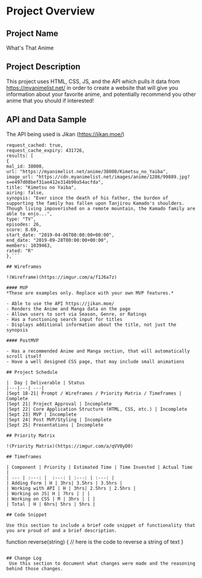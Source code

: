 # Project Overview

## Project Name

What's That Anime

## Project Description

This project uses HTML, CSS, JS, and the API which pulls it data from https://myanimelist.net/ in order to create a website that will give you information about your favorite anime, and potentially recommend you other anime that you should if interested!

## API and Data Sample

The API being used is Jikan (https://jikan.moe/)

```request_hash: "request:search:9a12998bc262504005c97fca79f3d17d34ae7f34",
request_cached: true,
request_cache_expiry: 431726,
results: [
{
mal_id: 38000,
url: "https://myanimelist.net/anime/38000/Kimetsu_no_Yaiba",
image_url: "https://cdn.myanimelist.net/images/anime/1286/99889.jpg?s=e497d08bef31ae412e314b90a54acfda",
title: "Kimetsu no Yaiba",
airing: false,
synopsis: "Ever since the death of his father, the burden of supporting the family has fallen upon Tanjirou Kamado's shoulders. Though living impoverished on a remote mountain, the Kamado family are able to enjo...",
type: "TV",
episodes: 26,
score: 8.69,
start_date: "2019-04-06T00:00:00+00:00",
end_date: "2019-09-28T00:00:00+00:00",
members: 1039463,
rated: "R"
},```

## Wireframes

!(Wireframe)(https://imgur.com/a/f1J6a7z)

#### MVP 
*These are examples only. Replace with your own MVP features.*

- Able to use the API https://jikan.moe/
- Renders the Anime and Manga data on the page 
- Allows users to sort via Season, Genre, or Ratings
- Has a functioning search input for titles
- Displays additional information about the title, not just the synopsis

#### PostMVP  

- Has a recommended Anime and Manga section, that will automatically scroll itself
- Have a well designed CSS page, that may include small animations

## Project Schedule

|  Day | Deliverable | Status
|---|---| ---|
|Sept 18-21| Prompt / Wireframes / Priority Matrix / Timeframes | Complete
|Sept 21| Project Approval | Incomplete
|Sept 22| Core Application Structure (HTML, CSS, etc.) | Incomplete
|Sept 23| MVP | Incomplete
|Sept 24| Post MVP/Styling | Incomplete
|Sept 25| Presentations | Incomplete

## Priority Matrix

!(Priority Matrix)(https://imgur.com/a/qVV0yD0)

## Timeframes

| Component | Priority | Estimated Time | Time Invested | Actual Time |
| --- | :---: |  :---: | :---: | :---: |
| Adding Form | H | 3hrs| 3.5hrs | 3.5hrs |
| Working with API | H | 3hrs| 2.5hrs | 2.5hrs |
| Working on JS| H | 7hrs | | |
| Working on CSS | M | 3hrs | | |
| Total | H | 6hrs| 5hrs | 5hrs |

## Code Snippet

Use this section to include a brief code snippet of functionality that you are proud of and a brief description.  

```
function reverse(string) {
	// here is the code to reverse a string of text
}
```

## Change Log
 Use this section to document what changes were made and the reasoning behind those changes.  
